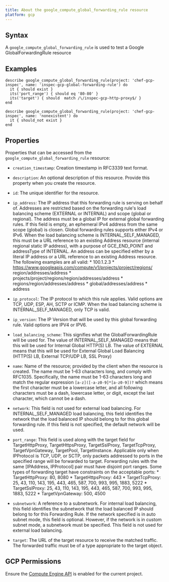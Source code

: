 ```yaml
---
title: About the google_compute_global_forwarding_rule resource
platform: gcp
---
```


## Syntax
A `google_compute_global_forwarding_rule` is used to test a Google GlobalForwardingRule resource

## Examples
```
describe google_compute_global_forwarding_rule(project: 'chef-gcp-inspec', name: 'inspec-gcp-global-forwarding-rule') do
  it { should exist }
  its('port_range') { should eq '80-80' }
  its('target') { should  match /\/inspec-gcp-http-proxy$/ }
end

describe google_compute_global_forwarding_rule(project: 'chef-gcp-inspec', name: 'nonexistent') do
  it { should_not exist }
end
```

## Properties
Properties that can be accessed from the `google_compute_global_forwarding_rule` resource:

  * `creation_timestamp`: Creation timestamp in RFC3339 text format.

  * `description`: An optional description of this resource. Provide this property when you create the resource.

  * `id`: The unique identifier for the resource.

  * `ip_address`: The IP address that this forwarding rule is serving on behalf of.  Addresses are restricted based on the forwarding rule's load balancing scheme (EXTERNAL or INTERNAL) and scope (global or regional). The address must be a global IP for external global forwarding rules.  If this field is empty, an ephemeral IPv4 address from the same scope (global) is closen. Global forwarding rules supports either IPv4 or IPv6.  When the load balancing scheme is INTERNAL_SELF_MANAGED, this must be a URL reference to an existing Address resource (internal regional static IP address), with a purpose of GCE_END_POINT and addressType of INTERNAL.  An address can be specified either by a literal IP address or a URL reference to an existing Address resource. The following examples are all valid:  * 100.1.2.3 * https://www.googleapis.com/compute/v1/projects/project/regions/      region/addresses/address * projects/project/regions/region/addresses/address * regions/region/addresses/address * global/addresses/address * address

  * `ip_protocol`: The IP protocol to which this rule applies. Valid options are TCP, UDP, ESP, AH, SCTP or ICMP. When the load balancing scheme is INTERNAL_SELF_MANAGED, only TCP is valid.

  * `ip_version`: The IP Version that will be used by this global forwarding rule. Valid options are IPV4 or IPV6.

  * `load_balancing_scheme`: This signifies what the GlobalForwardingRule will be used for. The value of INTERNAL_SELF_MANAGED means that this will be used for Internal Global HTTP(S) LB. The value of EXTERNAL means that this will be used for External Global Load Balancing (HTTP(S) LB, External TCP/UDP LB, SSL Proxy)

  * `name`: Name of the resource; provided by the client when the resource is created. The name must be 1-63 characters long, and comply with RFC1035. Specifically, the name must be 1-63 characters long and match the regular expression `[a-z]([-a-z0-9]*[a-z0-9])?` which means the first character must be a lowercase letter, and all following characters must be a dash, lowercase letter, or digit, except the last character, which cannot be a dash.

  * `network`: This field is not used for external load balancing. For INTERNAL_SELF_MANAGED load balancing, this field identifies the network that the load balanced IP should belong to for this global forwarding rule. If this field is not specified, the default network will be used.

  * `port_range`: This field is used along with the target field for TargetHttpProxy, TargetHttpsProxy, TargetSslProxy, TargetTcpProxy, TargetVpnGateway, TargetPool, TargetInstance.  Applicable only when IPProtocol is TCP, UDP, or SCTP, only packets addressed to ports in the specified range will be forwarded to target. Forwarding rules with the same [IPAddress, IPProtocol] pair must have disjoint port ranges.  Some types of forwarding target have constraints on the acceptable ports:  * TargetHttpProxy: 80, 8080 * TargetHttpsProxy: 443 * TargetTcpProxy: 25, 43, 110, 143, 195, 443, 465, 587, 700, 993, 995,                   1883, 5222 * TargetSslProxy: 25, 43, 110, 143, 195, 443, 465, 587, 700, 993, 995,                   1883, 5222 * TargetVpnGateway: 500, 4500

  * `subnetwork`: A reference to a subnetwork.  For internal load balancing, this field identifies the subnetwork that the load balanced IP should belong to for this Forwarding Rule.  If the network specified is in auto subnet mode, this field is optional. However, if the network is in custom subnet mode, a subnetwork must be specified.  This field is not used for external load balancing.

  * `target`: The URL of the target resource to receive the matched traffic. The forwarded traffic must be of a type appropriate to the target object.



## GCP Permissions

Ensure the [Compute Engine API](https://console.cloud.google.com/apis/library/compute.googleapis.com/) is enabled for the current project.
